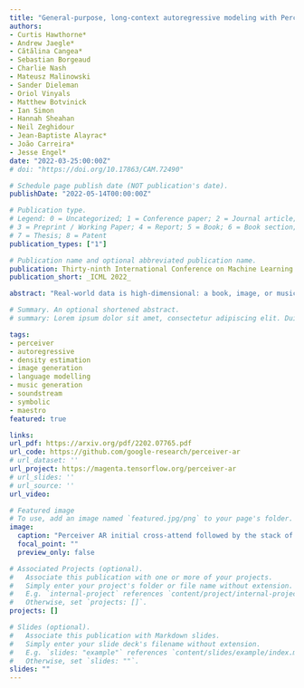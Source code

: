 ```yaml
---
title: "General-purpose, long-context autoregressive modeling with Perceiver AR"
authors:
- Curtis Hawthorne*
- Andrew Jaegle*
- Cătălina Cangea*
- Sebastian Borgeaud
- Charlie Nash
- Mateusz Malinowski
- Sander Dieleman
- Oriol Vinyals
- Matthew Botvinick
- Ian Simon
- Hannah Sheahan
- Neil Zeghidour
- Jean-Baptiste Alayrac*
- João Carreira*
- Jesse Engel*
date: "2022-03-25:00:00Z"
# doi: "https://doi.org/10.17863/CAM.72490"

# Schedule page publish date (NOT publication's date).
publishDate: "2022-05-14T00:00:00Z"

# Publication type.
# Legend: 0 = Uncategorized; 1 = Conference paper; 2 = Journal article;
# 3 = Preprint / Working Paper; 4 = Report; 5 = Book; 6 = Book section;
# 7 = Thesis; 8 = Patent
publication_types: ["1"]

# Publication name and optional abbreviated publication name.
publication: Thirty-ninth International Conference on Machine Learning
publication_short: _ICML 2022_

abstract: "Real-world data is high-dimensional: a book, image, or musical performance can easily contain hundreds of thousands of elements even after compression. However, the most commonly used autoregressive models, Transformers, are prohibitively expensive to scale to the number of inputs and layers needed to capture this long-range structure. We develop Perceiver AR, an autoregressive, modality-agnostic architecture which uses cross-attention to map long-range inputs to a small number of latents while also maintaining end-to-end causal masking. Perceiver AR can directly attend to over a hundred thousand tokens, enabling practical long-context density estimation without the need for hand-crafted sparsity patterns or memory mechanisms. When trained on images or music, Perceiver AR generates outputs with clear long-term coherence and structure. Our architecture also obtains state-of-the-art likelihood on long-sequence benchmarks, including 64 x 64 ImageNet images and PG-19 books."

# Summary. An optional shortened abstract.
# summary: Lorem ipsum dolor sit amet, consectetur adipiscing elit. Duis posuere tellus ac convallis placerat. Proin tincidunt magna sed ex sollicitudin condimentum.

tags:
- perceiver
- autoregressive
- density estimation
- image generation
- language modelling
- music generation
- soundstream
- symbolic
- maestro
featured: true

links:
url_pdf: https://arxiv.org/pdf/2202.07765.pdf
url_code: https://github.com/google-research/perceiver-ar
# url_dataset: ''
url_project: https://magenta.tensorflow.org/perceiver-ar
# url_slides: ''
# url_source: ''
url_video: 

# Featured image
# To use, add an image named `featured.jpg/png` to your page's folder.
image:
  caption: "Perceiver AR initial cross-attend followed by the stack of self-attention layers which refines the latents to predict future tokens."
  focal_point: ""
  preview_only: false

# Associated Projects (optional).
#   Associate this publication with one or more of your projects.
#   Simply enter your project's folder or file name without extension.
#   E.g. `internal-project` references `content/project/internal-project/index.md`.
#   Otherwise, set `projects: []`.
projects: []

# Slides (optional).
#   Associate this publication with Markdown slides.
#   Simply enter your slide deck's filename without extension.
#   E.g. `slides: "example"` references `content/slides/example/index.md`.
#   Otherwise, set `slides: ""`.
slides: ""
---
```

